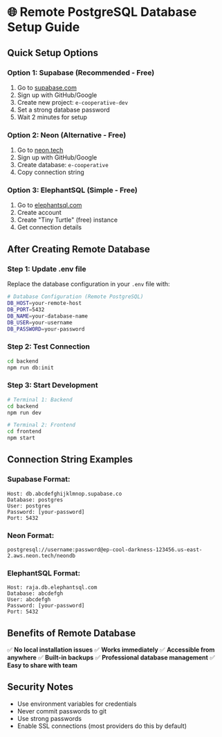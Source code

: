 # 🌐 Remote PostgreSQL Database Setup Guide

## Quick Setup Options

### Option 1: Supabase (Recommended - Free)
1. Go to [supabase.com](https://supabase.com)
2. Sign up with GitHub/Google
3. Create new project: `e-cooperative-dev`
4. Set a strong database password
5. Wait 2 minutes for setup

### Option 2: Neon (Alternative - Free)
1. Go to [neon.tech](https://neon.tech)
2. Sign up with GitHub/Google
3. Create database: `e-cooperative`
4. Copy connection string

### Option 3: ElephantSQL (Simple - Free)
1. Go to [elephantsql.com](https://elephantsql.com)
2. Create account
3. Create "Tiny Turtle" (free) instance
4. Get connection details

## After Creating Remote Database

### Step 1: Update .env file
Replace the database configuration in your `.env` file with:

```bash
# Database Configuration (Remote PostgreSQL)
DB_HOST=your-remote-host
DB_PORT=5432
DB_NAME=your-database-name
DB_USER=your-username
DB_PASSWORD=your-password
```

### Step 2: Test Connection
```bash
cd backend
npm run db:init
```

### Step 3: Start Development
```bash
# Terminal 1: Backend
cd backend
npm run dev

# Terminal 2: Frontend
cd frontend
npm start
```

## Connection String Examples

### Supabase Format:
```
Host: db.abcdefghijklmnop.supabase.co
Database: postgres
User: postgres
Password: [your-password]
Port: 5432
```

### Neon Format:
```
postgresql://username:password@ep-cool-darkness-123456.us-east-2.aws.neon.tech/neondb
```

### ElephantSQL Format:
```
Host: raja.db.elephantsql.com
Database: abcdefgh
User: abcdefgh
Password: [your-password]
Port: 5432
```

## Benefits of Remote Database

✅ **No local installation issues**
✅ **Works immediately**
✅ **Accessible from anywhere**
✅ **Built-in backups**
✅ **Professional database management**
✅ **Easy to share with team**

## Security Notes

- Use environment variables for credentials
- Never commit passwords to git
- Use strong passwords
- Enable SSL connections (most providers do this by default)
